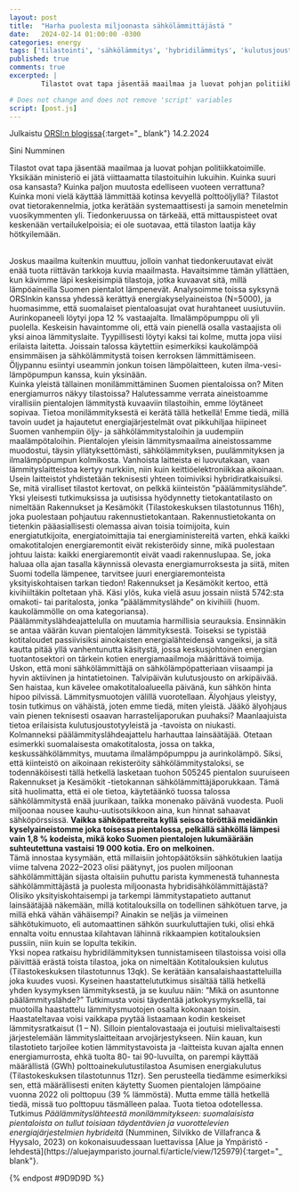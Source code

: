 ```yaml
---
layout: post
title:  "Harha puolesta miljoonasta sähkölämmittäjästä "
date:   2024-02-14 01:00:00 -0300
categories: energy
tags: ['tilastointi', 'sähkölämmitys', 'hybridilämmitys', 'kulutusjousto', 'puun pienpoltto', 'pienhiukkaspäästö', 'omakotitalo', 'sähkötuki']
published: true
comments: true
excerpted: |
        Tilastot ovat tapa jäsentää maailmaa ja luovat pohjan politiikkatoimille. Yksikään ministeriö ei jätä viittaamatta tilastoituihin lukuihin. Kuinka suuri osa kansasta? Kuinka paljon muutosta edelliseen vuoteen verrattuna? Kuinka moni vielä käyttää lämmittää kotinsa kevyellä polttoöljyllä?

# Does not change and does not remove 'script' variables
script: [post.js]
---
```

Julkaistu [ORSI:n blogissa](https://www.ecowelfare.fi/2024/02/14/harha-puolesta-miljoonasta-sahkolammittajasta/){:target="_ blank"} 14.2.2024

Sini Numminen

Tilastot ovat tapa jäsentää maailmaa ja luovat pohjan politiikkatoimille. Yksikään ministeriö ei jätä viittaamatta tilastoituihin lukuihin. Kuinka suuri osa kansasta? Kuinka paljon muutosta edelliseen vuoteen verrattuna? Kuinka moni vielä käyttää lämmittää kotinsa kevyellä polttoöljyllä? Tilastot ovat tietorakennelmia, jotka kerätään systemaattisesti ja samoin menetelmin vuosikymmenten yli. Tiedonkeruussa on tärkeää, että mittauspisteet ovat keskenään vertailukelpoisia; ei ole suotavaa, että tilaston laatija käy hötkyilemään.

<br>
Joskus maailma kuitenkin muuttuu, jolloin vanhat tiedonkeruutavat eivät enää tuota riittävän tarkkoja kuvia maailmasta. Havaitsimme tämän yllättäen, kun kävimme läpi keskeisimpiä tilastoja, jotka kuvaavat sitä, millä lämpöaineilla Suomen pientalot lämpenevät. Analysoimme toissa syksynä ORSInkin kanssa yhdessä kerättyä energiakyselyaineistoa (N=5000), ja huomasimme, että suomalaiset pientaloasujat ovat hurahtaneet uusiutuviin. Aurinkopaneeli löytyi jopa 12 % vastaajalta. Ilmalämpöpumppu oli yli puolella. Keskeisin havaintomme oli, että vain pienellä osalla vastaajista oli yksi ainoa lämmityslaite. Tyypillisesti löytyi kaksi tai kolme, mutta jopa viisi erilaista laitetta. Joissain talossa käytettiin esimerkiksi kaukolämpöä ensimmäisen ja sähkölämmitystä toisen kerroksen lämmittämiseen. Öljypannu esiintyi useammin jonkun toisen lämpölaitteen, kuten ilma-vesi-lämpöpumpun kanssa, kuin yksinään.

<br>
Kuinka yleistä tällainen monilämmittäminen Suomen pientaloissa on? Miten energiamurros näkyy tilastoissa? Halutessamme verrata aineistoamme virallisiin pientalojen lämmitystä kuvaaviin tilastoihin, emme löytäneet sopivaa. Tietoa monilämmityksestä ei kerätä tällä hetkellä! Emme tiedä, millä tavoin uudet ja hajautetut energiajärjestelmät ovat pikkuhiljaa hiipineet Suomen vanhempiin öljy- ja sähkölämmitystaloihin ja uudempiin maalämpötaloihin. Pientalojen yleisin lämmitysmaailma aineistossamme muodostui, täysin yllätyksettömästi, sähkölämmityksen, puulämmityksen ja ilmalämpöpumpun kolmikosta. Vanhoista laitteista ei luovutakaan, vaan lämmityslaitteistoa kertyy nurkkiin, niin kuin keittiöelektroniikkaa aikoinaan. Usein laitteistot yhdistetään teknisesti yhteen toimiviksi hybridiratkaisuiksi.

<br>
Se, mitä viralliset tilastot kertovat, on pelkkä kiinteistön ”päälämmityslähde”. Yksi yleisesti tutkimuksissa ja uutisissa hyödynnetty tietokantatilasto on nimeltään Rakennukset ja Kesämökit (Tilastokeskuksen tilastotunnus 116h), joka puolestaan pohjautuu rakennustietokantaan. Rakennustietokanta on tietenkin pääasiallisesti olemassa aivan toisia toimijoita, kuin energiatutkijoita, energiatoimittajia tai energiaministereitä varten, ehkä kaikki omakotitalojen energiaremontit eivät rekisteröidy sinne, mikä puolestaan johtuu laista: kaikki energiaremontit eivät vaadi rakennuslupaa. Se, joka haluaa olla ajan tasalla käynnissä olevasta energiamurroksesta ja siitä, miten Suomi todella lämpenee, tarvitsee juuri energiaremonteista yksityiskohtaisen tarkan tiedon! Rakennukset ja Kesämökit kertoo, että kivihiiltäkin poltetaan yhä. Käsi ylös, kuka vielä asuu jossain niistä 5742:sta omakoti- tai paritalosta, jonka ”päälämmityslähde” on kivihiili (huom. kaukolämmölle on oma kategoriansa).

<br>
Päälämmityslähdeajattelulla on muutamia harmillisia seurauksia. Ensinnäkin se antaa väärän kuvan pientalojen lämmityksestä. Toiseksi se typistää kotitaloudet passiivisiksi ainokaisten energialähteidensä vangeiksi, ja sitä kautta pitää yllä vanhentunutta käsitystä, jossa keskusjohtoinen energian tuotantosektori on tärkein kotien energiamaailmoja määrittävä toimija. Uskon, että moni sähkölämmittäjä on sähkölämpöpatteriaan viisaampi ja hyvin aktiivinen ja hintatietoinen. Talvipäivän kulutusjousto on arkipäivää. Sen haistaa, kun kävelee omakotitaloalueella päivänä, kun sähkön hinta hipoo pilvissä. Lämmitysmuotojen välillä vuorotellaan. Älyohjaus yleistyy, tosin tutkimus on vähäistä, joten emme tiedä, miten yleistä. Jääkö älyohjaus vain pienen teknisesti osaavan harrastelijaporukan puuhaksi? Maanlaajuista tietoa erilaisista kulutusjoustotyyleistä ja -tavoista on niukasti.

<br>
Kolmanneksi päälämmityslähdeajattelu harhauttaa lainsäätäjää. Otetaan esimerkki suomalaisesta omakotitalosta, jossa on takka, keskussähkölämmitys, muutama ilmalämpöpumppu ja aurinkolämpö. Siksi, että kiinteistö on aikoinaan rekisteröity sähkölämmitystaloksi, se todennäköisesti tällä hetkellä lasketaan tuohon 505245 pientalon suuruiseen Rakennukset ja Kesämökit -tietokannan sähkölämmittäjäporukkaan. Tämä sitä huolimatta, että ei ole tietoa, käytetäänkö tuossa talossa sähkölämmitystä enää juurikaan, taikka monenako päivänä vuodesta. Puoli miljoonaa nousee kauhu-uutisotsikkoon aina, kun hinnat sahaavat sähköpörssissä. <b>Vaikka sähköpattereita kyllä seisoa töröttää meidänkin kyselyaineistomme joka toisessa pientalossa, pelkällä sähköllä lämpesi vain 1,8 % kodeista, mikä koko Suomen pientalojen lukumäärään suhteutettuna vastaisi 19 000 kotia. Ero on melkoinen.</b>

<br>
Tämä innostaa kysymään, että millaisiin johtopäätöksiin sähkötukien laatija viime talvena 2022–2023 olisi päätynyt, jos puolen miljoonan sähkölämmittäjän sijasta oltaisiin puhuttu parista kymmenestä tuhannesta sähkölämmittäjästä ja puolesta miljoonasta hybridisähkölämmittäjästä? Olisiko yksityiskohtaisempi ja tarkempi lämmitystapatieto auttanut lainsäätäjää näkemään, millä kotitalouksilla on todellinen sähkötuen tarve, ja millä ehkä vähän vähäisempi? Ainakin se neljäs ja viimeinen sähkötukimuoto, eli automaattinen sähkön suurkuluttajien tuki, olisi ehkä ennalta voitu ennustaa kilahtavan lähinnä rikkaampien kotitalouksien pussiin, niin kuin se lopulta tekikin.

<br>
Yksi nopea ratkaisu hybridilämmityksen tunnistamiseen tilastoissa voisi olla päivittää erästä toista tilastoa, joka on nimeltään Kotitalouksien kulutus (Tilastokeskuksen tilastotunnus 13qk). Se kerätään kansalaishaastatteluilla joka kuudes vuosi. Kyseinen haastattelututkimus sisältää tällä hetkellä yhden kysymyksen lämmityksestä, ja se kuuluu näin: ”Mikä on asuntonne päälämmityslähde?” Tutkimusta voisi täydentää jatkokysymyksellä, tai muotoilla haastattelu lämmitysmuotojen osalta kokonaan toisin. Haastateltavaa voisi vaikkapa pyytää listaamaan kodin keskeiset lämmitysratkaisut (1 – N). Silloin pientalovastaaja ei joutuisi mielivaltaisesti järjestelemään lämmityslaitteitaan arvojärjestykseen. Niin kauan, kun tilastotieto tarjoilee kotien lämmitystavoista ja -laitteista kuvan ajalta ennen energiamurrosta, ehkä tuolta 80- tai 90-luvuilta, on parempi käyttää määrällistä (GWh) polttoainekulutustilastoa Asumisen energiakulutus (Tilastokeskuksen tilastotunnus 11zr). Sen perusteella tiedämme esimerkiksi sen, että määrällisesti eniten käytetty Suomen pientalojen lämpöaine vuonna 2022 oli polttopuu (39 % lämmöstä). Mutta emme tällä hetkellä tiedä, missä tuo polttopuu täsmälleen palaa. Tuota tietoa odotellessa.

<br>
Tutkimus <i>Päälämmityslähteestä monilämmitykseen: suomalaisista pientaloista on tullut toisiaan täydentävien ja vuorottelevien energiajärjestelmien hybrideitä</i> (Numminen, Silvikko de Villafranca & Hyysalo, 2023) on kokonaisuudessaan luettavissa [Alue ja Ympäristö -lehdestä](https://aluejaymparisto.journal.fi/article/view/125979){:target="_ blank"}.

{% endpost #9D9D9D %}
